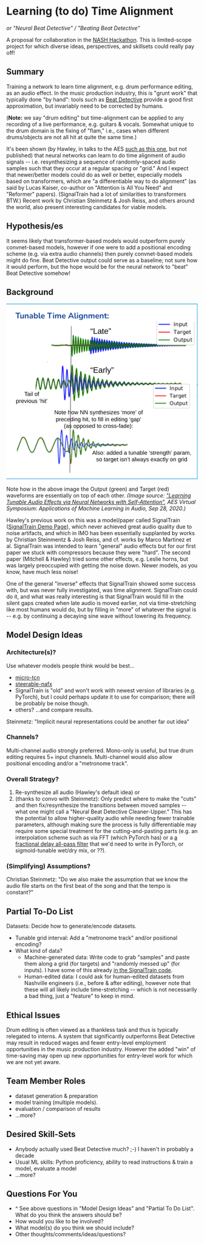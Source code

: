 # Learning (to do) Time Alignment
*or "Neural Beat Detective" / "Beating Beat Detective"*

A proposal for collaboration in the [NASH Hackathon](https://signas-qmul.github.io/nash/).  This is limited-scope project for which diverse ideas, perspectives, and skillsets could really pay off! 

## Summary
Training a network to learn time alignment, e.g. drum performance editing, as an audio effect. In the music production industry, this is "grunt work" that typically done "by hand": tools such as [Beat Detective](https://www.wikiaudio.org/beat-detective/) provide a good first approximation, but invariably need to be corrected by humans. 

(**Note:** we say "drum editing" but time-alignment can be applied to any recording of a live performance, e.g. guitars & vocals. Somewhat unique to the drum domain is the fixing of "flam," i.e., cases when different drums/objects are not all hit at quite the same time.)

It's been shown (by Hawley, in talks to the AES [such as this one](https://hedges.belmont.edu/AES_ML_2020/), but not published) that neural networks can learn to do time alignment of audio signals -- i.e. resynthesizing a sequence of randomly-spaced audio samples such that they occur at a regular spacing or "grid."  And I expect that newer/better models could do as well or better, especially models based on transformers, which are "a differentiable way to do alignment" (as said by Lucas Kaiser, co-author on "Attention is All You Need" and "Reformer" papers). (SignalTrain had a lot of similarities to transformers BTW.)   Recent work by Christian Steinmetz & Josh Reiss, and others around the world, also present interesting candidates for viable models.

## Hypothesis/es
It seems likely that transformer-based models would outperform purely convnet-based models, however if one were to add a positional encoding scheme (e.g. via extra audio channels) then purely convnet-based models might do fine.  Beat Detective output could serve as a baseline; not sure how it would perform, but the hope would be for the neural network to "beat" Beat Detective somehow! 

## Background

![time alignment description images](https://raw.githubusercontent.com/drscotthawley/NASH_time_align/main/time_align_description.png)

Note how in the above image the Output (green) and Target (red) waveforms are essentially on top of each other. *(Image source: ["Learning Tunable Audio Effects via Neural Networks with Self-Attention"](https://hedges.belmont.edu/AES_ML_2020), AES Virtual Symposium: Applications of Machine Learning in Audio, Sep 28, 2020.)*

Hawley's previous work on this was a model/paper called SignalTrain ([SignalTrain Demo Page](https://signaltrain.herokuapp.com)), which never achieved great audio quality due to noise artifacts, and which in IMO has been essentially supplanted by works by Christian Steinmentz & Josh Reiss, and cf. works by Marco Martinez et al.  SignalTrain was intended to learn "general" audio effects but for our first paper we stuck with compressors because they were "hard".  The second paper (Mitchell & Hawley) tried some other effects, e.g. Leslie horns, but  was largely preoccupied with getting the noise down.  Newer models, as you know, have much less noise!

One of the general "inverse" effects that SignalTrain showed some success with, but was never fully investigated, was time alignment. SignalTrain could do it, and what was really interesting is that SignalTrain would fill in the silent gaps created when late audio is moved earlier, not via time-stretching like most humans would do, but by filling in "more" of whatever the signal is -- e.g. by continuing a decaying sine wave without lowering its frequency.

## Model Design Ideas

### Architecture(s)?
Use whatever models people think would be best...
- [micro-tcn](https://csteinmetz1.github.io/tcn-audio-effects/)
- [steerable-nafx](https://huggingface.co/spaces/akhaliq/steerable-nafx)
- SignalTrain is "old" and won't work with newest version of libraries (e.g. PyTorch), but I could perhaps update it to use for comparison; there will be probably be noise though.
- others?
...and compare results. 

Steinmetz: "Implicit neural representations could be another far out idea"

### Channels?
Multi-channel audio strongly preferred.  Mono-only is useful, but true drum editing requires 5+ input channels. Multi-channel would also allow positional encoding and/or a "metronome track".

### Overall Strategy?
1. Re-synthesize all audio (Hawley's default idea) or
2. (thanks to convo with Steinmetz): Only predict where to make the "cuts" and then fix/resynthesize the transitions between moved samples -- what one might call a "Neural Beat Detective Cleaner-Upper."  This has the potential to allow higher-quality audio while needing fewer trainable parameters, although making sure the process is fully differentiable may require some special treatment for the cutting-and-pasting parts (e.g. an interpolation scheme such as via FFT (which PyTorch has) or a [a fractional delay all-pass filter](https://colab.research.google.com/github/GuitarsAI/ADSP_Tutorials/blob/master/ADSP_09_AllPassFilters.ipynb) that we'd need to write in PyTorch, or sigmoid-tunable wet/dry mix, or ??). 

### (Simplifying) Assumptions?
Christian Steinmetz: "Do we also make the assumption that we know the audio file starts on the first beat of the song and that the tempo is constant?"

## Partial To-Do List
Datasets: Decide how to generate/encode datasets.
* Tunable grid interval: Add a "metronome track" and/or positional encoding?
* What kind of data?
    * Machine-generated data: Write code to grab "samples" and paste them along a grid (for targets) and "randomly messed up" (for inputs). I have some of this already [in the SignalTrain code](https://github.com/drscotthawley/signaltrain/blob/7d93cb4b63cc4ebd1a2f7a06e3192d755f56739d/signaltrain/audio.py#L585).
    * Human-edited data: I could ask for human-edited datasets from Nashville engineers (i.e., before & after editing), however note that these will all likely include time-stretching -- which is not necessarily a bad thing, just a "feature" to keep in mind.

## Ethical Issues
Drum editing is often viewed as a thankless task and thus is typically relegated to interns.  A system that significantly outperforms Beat Detective may result in reduced wages and fewer entry-level employment opportunities in the music production industry. However the added "win" of time-saving may open up new opportunities for entry-level work for which we are not yet aware. 

## Team Member Roles
- dataset generation & preparation
- model training (multiple models).
- evaluation / comparison of results
- ...more?

## Desired Skill-Sets
- Anybody actually used Beat Detective much? ;-) I haven't in probably a decade
- Usual ML skills: Python proficiency, ability to read instructions & train a model, evaluate a model 
- ...more?

## Questions For You
- ^ See above questions in "Model Design Ideas" and "Partial To Do List".  What do you think the answers should be?
- How would you like to be involved?
- What model(s) do you think we should include?
- Other thoughts/comments/ideas/questions?  
